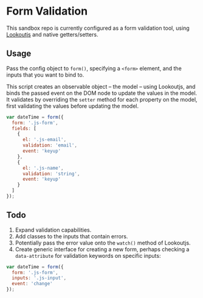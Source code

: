 # Form Validation
This sandbox repo is currently configured as a form validation tool, using [Lookoutjs](https://github.com/estrattonbailey/lookoutjs) and native getters/setters.

## Usage
Pass the config object to `form()`, specifying a `<form>` element, and the inputs that you want to bind to.

This script creates an observable object – the model – using Lookoutjs, and binds the passed event on the DOM node to update the values in the model. It validates by overriding the `setter` method for each property on the model, first validating the values before updating the model.
```javascript
var dateTime = form({
  form: '.js-form',
  fields: [
    {
      el: '.js-email', 
      validation: 'email',
      event: 'keyup'
    },
    {
      el: '.js-name', 
      validation: 'string',
      event: 'keyup'
    }
  ] 
});
```

## Todo
1. Expand validation capabilities.
2. Add classes to the inputs that contain errors.
3. Potentially pass the error value onto the `watch()` method of Lookoutjs.
4. Create generic interface for creating a new form, perhaps checking a `data-attribute` for validation keywords on specific inputs:
```javascript
var dateTime = form({
  form: '.js-form',
  inputs: '.js-input',
  event: 'change'
});
```

